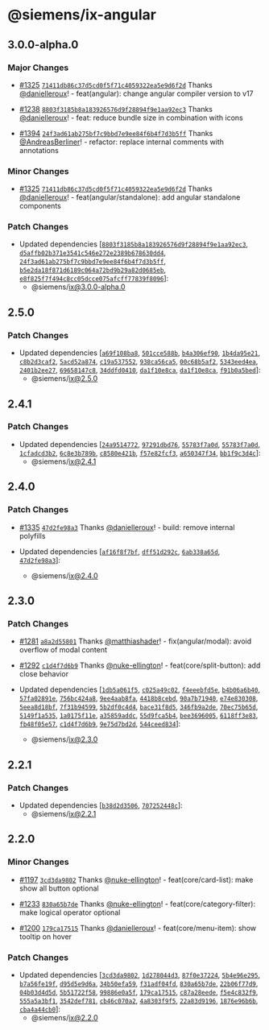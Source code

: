 # @siemens/ix-angular

## 3.0.0-alpha.0

### Major Changes

- [#1325](https://github.com/siemens/ix/pull/1325) [`71411db86c37d5cd0f5f71c4059322ea5e9d6f2d`](https://github.com/siemens/ix/commit/71411db86c37d5cd0f5f71c4059322ea5e9d6f2d) Thanks [@danielleroux](https://github.com/danielleroux)! - feat(angular): change angular compiler version to v17

- [#1238](https://github.com/siemens/ix/pull/1238) [`8803f3185b8a183926576d9f28894f9e1aa92ec3`](https://github.com/siemens/ix/commit/8803f3185b8a183926576d9f28894f9e1aa92ec3) Thanks [@danielleroux](https://github.com/danielleroux)! - feat: reduce bundle size in combination with icons

- [#1394](https://github.com/siemens/ix/pull/1394) [`24f3ad61ab275bf7c9bbd7e9ee84f6b4f7d3b5ff`](https://github.com/siemens/ix/commit/24f3ad61ab275bf7c9bbd7e9ee84f6b4f7d3b5ff) Thanks [@AndreasBerliner](https://github.com/AndreasBerliner)! - refactor: replace internal comments with annotations

### Minor Changes

- [#1325](https://github.com/siemens/ix/pull/1325) [`71411db86c37d5cd0f5f71c4059322ea5e9d6f2d`](https://github.com/siemens/ix/commit/71411db86c37d5cd0f5f71c4059322ea5e9d6f2d) Thanks [@danielleroux](https://github.com/danielleroux)! - feat(angular/standalone): add angular standalone components

### Patch Changes

- Updated dependencies [[`8803f3185b8a183926576d9f28894f9e1aa92ec3`](https://github.com/siemens/ix/commit/8803f3185b8a183926576d9f28894f9e1aa92ec3), [`d5affb02b371e3541c546e272e2389b678630dd4`](https://github.com/siemens/ix/commit/d5affb02b371e3541c546e272e2389b678630dd4), [`24f3ad61ab275bf7c9bbd7e9ee84f6b4f7d3b5ff`](https://github.com/siemens/ix/commit/24f3ad61ab275bf7c9bbd7e9ee84f6b4f7d3b5ff), [`b5e2da18f871d6189c064a72bd9b29a82d0685eb`](https://github.com/siemens/ix/commit/b5e2da18f871d6189c064a72bd9b29a82d0685eb), [`e8f825f7f494c8cc05dcce075afcff77839f8096`](https://github.com/siemens/ix/commit/e8f825f7f494c8cc05dcce075afcff77839f8096)]:
  - @siemens/ix@3.0.0-alpha.0

## 2.5.0

### Patch Changes

- Updated dependencies [[`a69f108ba8`](https://github.com/siemens/ix/commit/a69f108ba8676b5f4c6f0d3dc4cfa9d483c89f53), [`501cce588b`](https://github.com/siemens/ix/commit/501cce588b44881c934c45cdfa5795ebafcbb644), [`b4a306ef90`](https://github.com/siemens/ix/commit/b4a306ef909704cb3f0a5826b34aa52f0cbcb276), [`1b4da95e21`](https://github.com/siemens/ix/commit/1b4da95e21aea5a28ede042289e38dd88c79512f), [`c8b2d3caf2`](https://github.com/siemens/ix/commit/c8b2d3caf263982133af881e72bafca7cdb7dc38), [`5acd52a874`](https://github.com/siemens/ix/commit/5acd52a8741889af40ebde253ee35c6b5c8a1be6), [`c19a537552`](https://github.com/siemens/ix/commit/c19a5375524a9c29bc4380119f40d3d829c104ce), [`938ca56ca5`](https://github.com/siemens/ix/commit/938ca56ca58def8c96267db8044d2f44110cbf69), [`00c68b5af2`](https://github.com/siemens/ix/commit/00c68b5af2dfb7c9baa99bc1645124c30e9788e2), [`5343eed4ea`](https://github.com/siemens/ix/commit/5343eed4eab708148139036aab3f3b0e5699df39), [`2401b2ee27`](https://github.com/siemens/ix/commit/2401b2ee27d4975cbe77bab2c6300abc791f4310), [`69658147c8`](https://github.com/siemens/ix/commit/69658147c8e462504e6ec30790d44f60dfec97e1), [`34ddfd0410`](https://github.com/siemens/ix/commit/34ddfd041025b251451d46668bc733d84b176c14), [`da1f10e8ca`](https://github.com/siemens/ix/commit/da1f10e8ca6c639ff7e549454f5de4a76505204c), [`da1f10e8ca`](https://github.com/siemens/ix/commit/da1f10e8ca6c639ff7e549454f5de4a76505204c), [`f91b0a5bed`](https://github.com/siemens/ix/commit/f91b0a5bed9c41aa8a94c4142cc381592fa3b7ed)]:
  - @siemens/ix@2.5.0

## 2.4.1

### Patch Changes

- Updated dependencies [[`24a9514772`](https://github.com/siemens/ix/commit/24a951477268f25b68ac7acb97b9c7302692912f), [`97291dbd76`](https://github.com/siemens/ix/commit/97291dbd7694e1d5b4705e4b89a41c114acd1f20), [`55783f7a0d`](https://github.com/siemens/ix/commit/55783f7a0d812c69f3825d44244f2a96daca74e4), [`55783f7a0d`](https://github.com/siemens/ix/commit/55783f7a0d812c69f3825d44244f2a96daca74e4), [`1cfadcd3b2`](https://github.com/siemens/ix/commit/1cfadcd3b249d8e16d14121cdb87c2a6ff28e28a), [`6c8e3b789b`](https://github.com/siemens/ix/commit/6c8e3b789b026f0728bbe6dbb453984c1f9a2e24), [`c8580e421b`](https://github.com/siemens/ix/commit/c8580e421b70b56a8cafb55cc4de07802adae497), [`f57e82fcf3`](https://github.com/siemens/ix/commit/f57e82fcf3d643cb966db7da54508e0d622a0b86), [`a650347f34`](https://github.com/siemens/ix/commit/a650347f346d7b711142af8e7249a5abf1188c8b), [`bb1f9c3d4c`](https://github.com/siemens/ix/commit/bb1f9c3d4c606643263942c53dd58d07890bfa46)]:
  - @siemens/ix@2.4.1

## 2.4.0

### Patch Changes

- [#1335](https://github.com/siemens/ix/pull/1335) [`47d2fe98a3`](https://github.com/siemens/ix/commit/47d2fe98a318ed79f657bdc2e1803a044978b201) Thanks [@danielleroux](https://github.com/danielleroux)! - build: remove internal polyfills

- Updated dependencies [[`af16f8f7bf`](https://github.com/siemens/ix/commit/af16f8f7bfb98fe693bd09a71223e6e3450fb3f8), [`dff51d292c`](https://github.com/siemens/ix/commit/dff51d292ce64f2c4fc5c7461dd5fae0d6c2d961), [`6ab338a65d`](https://github.com/siemens/ix/commit/6ab338a65d6ce79672e0233cbfad41a3b3bb44d7), [`47d2fe98a3`](https://github.com/siemens/ix/commit/47d2fe98a318ed79f657bdc2e1803a044978b201)]:
  - @siemens/ix@2.4.0

## 2.3.0

### Patch Changes

- [#1281](https://github.com/siemens/ix/pull/1281) [`a8a2d55801`](https://github.com/siemens/ix/commit/a8a2d55801adc428b15f10ee81886bad8e3a9faa) Thanks [@matthiashader](https://github.com/matthiashader)! - fix(angular/modal): avoid overflow of modal content

- [#1292](https://github.com/siemens/ix/pull/1292) [`c1d4f7d6b9`](https://github.com/siemens/ix/commit/c1d4f7d6b977945ded8e2f718d7b6df1f71f0557) Thanks [@nuke-ellington](https://github.com/nuke-ellington)! - feat(core/split-button): add close behavior

- Updated dependencies [[`1db5a061f5`](https://github.com/siemens/ix/commit/1db5a061f56af548aedf5e86049a4e26ccd4f44d), [`c025a49c02`](https://github.com/siemens/ix/commit/c025a49c0216800274581ee67884e488c1bfdfce), [`f4eeebfd5e`](https://github.com/siemens/ix/commit/f4eeebfd5e5ad3a582b98816270ac9cf400d2933), [`b4b06a6b40`](https://github.com/siemens/ix/commit/b4b06a6b40a76e2749aad7134efeb53904b4dc8c), [`57fa02891e`](https://github.com/siemens/ix/commit/57fa02891e0d81a44a470a4e3c17fe116af36925), [`756bc424a8`](https://github.com/siemens/ix/commit/756bc424a8e0a1d26cb7058dfce5e5418e9ab569), [`9ee4aab8fa`](https://github.com/siemens/ix/commit/9ee4aab8faa483cd3e066c353bfc34527ad88aa3), [`4418b8cebd`](https://github.com/siemens/ix/commit/4418b8cebda2f7dd475cfaba72e2240137fa5973), [`90a7b71940`](https://github.com/siemens/ix/commit/90a7b719405df0885823836964a0db99966fe458), [`e74e830308`](https://github.com/siemens/ix/commit/e74e830308bca2dc532d6321e17acfa518d178d1), [`5eea8d18bf`](https://github.com/siemens/ix/commit/5eea8d18bfe80eaad111cb38b880f6a0a9cd0bd6), [`7f31b94599`](https://github.com/siemens/ix/commit/7f31b945994c6ca24550a2b7fac07d9a8db8fcb3), [`5b2df0c4d4`](https://github.com/siemens/ix/commit/5b2df0c4d4e35a7224ac70cef22a1b89fef4a222), [`bace31f8d5`](https://github.com/siemens/ix/commit/bace31f8d596ea00c75626110dbdf029c211fdbd), [`346fb9a2de`](https://github.com/siemens/ix/commit/346fb9a2dedf1f37d8c952b84567545b174eed10), [`70ec75b65d`](https://github.com/siemens/ix/commit/70ec75b65d3540dc6c9bd9369222a43ede81eac7), [`5149f1a535`](https://github.com/siemens/ix/commit/5149f1a535b041d469e23bd2221d12e4b639d73c), [`1a0175f11e`](https://github.com/siemens/ix/commit/1a0175f11e20afcd3e6d357a856c9c8764cfa390), [`a35859addc`](https://github.com/siemens/ix/commit/a35859addcccffd56bc5844f0455decbdbcc11d2), [`55d9fca5b4`](https://github.com/siemens/ix/commit/55d9fca5b41c1ae6fa257a4a1da69e4a0efaad34), [`bee3696005`](https://github.com/siemens/ix/commit/bee3696005a284707118d7e6e3155ede54886140), [`6118ff3e83`](https://github.com/siemens/ix/commit/6118ff3e834e4c148bb5616e7fa6c4d48b8b8801), [`fb48f05e57`](https://github.com/siemens/ix/commit/fb48f05e570e61a42ddd7cf3dae1eafafe236945), [`c1d4f7d6b9`](https://github.com/siemens/ix/commit/c1d4f7d6b977945ded8e2f718d7b6df1f71f0557), [`9e75d7bd2d`](https://github.com/siemens/ix/commit/9e75d7bd2df4222913a093d7f4e899e4dc5fcb43), [`544ceed834`](https://github.com/siemens/ix/commit/544ceed8349d94fe060dfcbd8d5f45526ec75dff)]:
  - @siemens/ix@2.3.0

## 2.2.1

### Patch Changes

- Updated dependencies [[`b38d2d3506`](https://github.com/siemens/ix/commit/b38d2d350656034ef1926fdcf5db2ca9d4251403), [`707252448c`](https://github.com/siemens/ix/commit/707252448c470b1cf8a78f696146fddd55050336)]:
  - @siemens/ix@2.2.1

## 2.2.0

### Minor Changes

- [#1197](https://github.com/siemens/ix/pull/1197) [`3cd3da9802`](https://github.com/siemens/ix/commit/3cd3da980276a1f5c324200a1194b5427c83007a) Thanks [@nuke-ellington](https://github.com/nuke-ellington)! - feat(core/card-list): make show all button optional

- [#1233](https://github.com/siemens/ix/pull/1233) [`830a65b7de`](https://github.com/siemens/ix/commit/830a65b7deb9013a6f1f1b4d288a4a49f625161e) Thanks [@nuke-ellington](https://github.com/nuke-ellington)! - feat(core/category-filter): make logical operator optional

- [#1200](https://github.com/siemens/ix/pull/1200) [`179ca17515`](https://github.com/siemens/ix/commit/179ca1751559b208f8215e237c3da030db3b6829) Thanks [@danielleroux](https://github.com/danielleroux)! - feat(core/menu-item): show tooltip on hover

### Patch Changes

- Updated dependencies [[`3cd3da9802`](https://github.com/siemens/ix/commit/3cd3da980276a1f5c324200a1194b5427c83007a), [`1d278044d3`](https://github.com/siemens/ix/commit/1d278044d30efdb12dc1f46187327e435d652a40), [`87f0e37224`](https://github.com/siemens/ix/commit/87f0e37224bbe9b41db9d81b24d95dfbe3f71187), [`5b4e96e295`](https://github.com/siemens/ix/commit/5b4e96e2954d9c690158b0acf1eb927ac79f24b9), [`b7a56fe19f`](https://github.com/siemens/ix/commit/b7a56fe19fdc0d0a233435561424ef96a5424c2c), [`d95d5e9d6a`](https://github.com/siemens/ix/commit/d95d5e9d6af4e2213ec258e04bd8eae01c40d9d2), [`34b50efa59`](https://github.com/siemens/ix/commit/34b50efa59dfd4dbd10262ae8866f10efd1800c8), [`f31adf04fd`](https://github.com/siemens/ix/commit/f31adf04fd9f400e5caa29a90e82e1fb32d00cc8), [`830a65b7de`](https://github.com/siemens/ix/commit/830a65b7deb9013a6f1f1b4d288a4a49f625161e), [`22b06f77d9`](https://github.com/siemens/ix/commit/22b06f77d9ff98ff96a90ca1d13b53523ac102d2), [`04b03d4d5d`](https://github.com/siemens/ix/commit/04b03d4d5dbef9256781b6d46e260847004e776a), [`5b51722f58`](https://github.com/siemens/ix/commit/5b51722f58a5de6a29696eb585c166d98ee9331b), [`99886e0a5f`](https://github.com/siemens/ix/commit/99886e0a5ff84391c9e99e07a30bd4999e894125), [`179ca17515`](https://github.com/siemens/ix/commit/179ca1751559b208f8215e237c3da030db3b6829), [`c87a28eede`](https://github.com/siemens/ix/commit/c87a28eede47152b5cb6b7529aa436966129e0b0), [`f5e4c832f9`](https://github.com/siemens/ix/commit/f5e4c832f900e28bf072ecc411560fad94174678), [`555a5a3bf1`](https://github.com/siemens/ix/commit/555a5a3bf18e8bfbbb7d14452974427f68e2cc67), [`3542def781`](https://github.com/siemens/ix/commit/3542def7819b68ad7c93155a078058d9dbfcc309), [`cb46c070a2`](https://github.com/siemens/ix/commit/cb46c070a299bde7e7d403b0d97fbb8bfd481591), [`4a8303f9f5`](https://github.com/siemens/ix/commit/4a8303f9f5a89fdbb017e1efddbf1bf15ea987f4), [`22a83d9196`](https://github.com/siemens/ix/commit/22a83d9196fc0537ee23db810e61f885689522c0), [`1876e96b6b`](https://github.com/siemens/ix/commit/1876e96b6b0acf8af8b001012dfb1a15550b3d8e), [`cba4a44cb0`](https://github.com/siemens/ix/commit/cba4a44cb00b701b2b03a012fd1bfff9891e4b3d)]:
  - @siemens/ix@2.2.0
